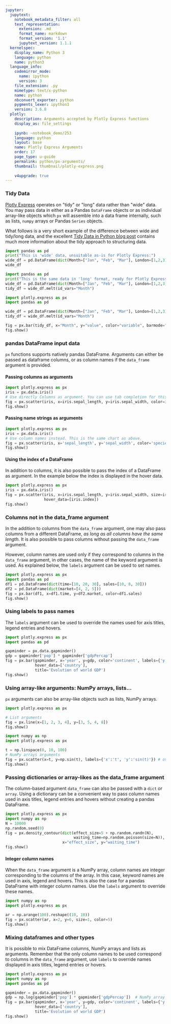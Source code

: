```yaml
---
jupyter:
  jupytext:
    notebook_metadata_filter: all
    text_representation:
      extension: .md
      format_name: markdown
      format_version: '1.1'
      jupytext_version: 1.1.1
  kernelspec:
    display_name: Python 3
    language: python
    name: python3
  language_info:
    codemirror_mode:
      name: ipython
      version: 3
    file_extension: .py
    mimetype: text/x-python
    name: python
    nbconvert_exporter: python
    pygments_lexer: ipython3
    version: 3.6.8
  plotly:
    description: Arguments accepted by Plotly Express functions
    display_as: file_settings
    
    ipynb: ~notebook_demo/253
    language: python
    layout: base
    name: Plotly Express Arguments
    order: 17
    page_type: u-guide
    permalink: python/px-arguments/
    thumbnail: thumbnail/plotly-express.png
    
    v4upgrade: true
---
```


### Tidy Data

[Plotly Express](/python/plotly-express) operates on "tidy" or "long" data rather than "wide" data. You may pass data in either as a Pandas `DataFrame` objects or as individual array-like objects which `px` will assemble into a data frame internally, such as lists, `numpy` arrays or Pandas `Series` objects.

What follows is a very short example of the difference between wide and tidy/long data, and the excellent [Tidy Data in Python blog post](https://www.jeannicholashould.com/tidy-data-in-python.html) contains much more information about the tidy approach to structuring data.

```python
import pandas as pd
print("This is 'wide' data, unsuitable as-is for Plotly Express:")
wide_df = pd.DataFrame(dict(Month=["Jan", "Feb", "Mar"], London=[1,2,3], Paris=[3,1,2]))
wide_df
```

```python
import pandas as pd
print("This is the same data in 'long' format, ready for Plotly Express:")
wide_df = pd.DataFrame(dict(Month=["Jan", "Feb", "Mar"], London=[1,2,3], Paris=[3,1,2]))
tidy_df = wide_df.melt(id_vars="Month")
```

```python
import plotly.express as px
import pandas as pd

wide_df = pd.DataFrame(dict(Month=["Jan", "Feb", "Mar"], London=[1,2,3], Paris=[3,1,2]))
tidy_df = wide_df.melt(id_vars="Month")

fig = px.bar(tidy_df, x="Month", y="value", color="variable", barmode="group")
fig.show()
```

### pandas DataFrame input data

`px` functions supports natively pandas DataFrame. Arguments can either be passed as dataframe columns, or as column names if the `data_frame` argument is provided.

#### Passing columns as arguments

```python
import plotly.express as px
iris = px.data.iris()
# Use directly Columns as argument. You can use tab completion for this!
fig = px.scatter(iris, x=iris.sepal_length, y=iris.sepal_width, color=iris.species, size=iris.petal_length)
fig.show()
```
#### Passing name strings as arguments

```python
import plotly.express as px
iris = px.data.iris()
# Use column names instead. This is the same chart as above.
fig = px.scatter(iris, x='sepal_length', y='sepal_width', color='species', size='petal_length')
fig.show()
```

#### Using the index of a DataFrame

In addition to columns, it is also possible to pass the index of a DataFrame as argument. In the example below the index is displayed in the hover data.

```python
import plotly.express as px
iris = px.data.iris()
fig = px.scatter(iris, x=iris.sepal_length, y=iris.sepal_width, size=iris.petal_length,
                 hover_data=[iris.index])
fig.show()
```

### Columns not in the data_frame argument

In the addition to columns from the `data_frame` argument, one may also pass columns from a different DataFrame, *as long as all columns have the same length*. It is also possible to pass columns without passing the `data_frame` argument.

However, column names are used only if they correspond to columns in the `data_frame` argument, in other cases, the name of the keyword argument is used. As explained below, the `labels` argument can be used to set names.

```python
import plotly.express as px
import pandas as pd
df1 = pd.DataFrame(dict(time=[10, 20, 30], sales=[10, 8, 30]))
df2 = pd.DataFrame(dict(market=[4, 2, 5]))
fig = px.bar(df1, x=df1.time, y=df2.market, color=df1.sales)
fig.show()
```

### Using labels to pass names

The `labels` argument can be used to override the names used for axis titles, legend entries and hovers.

```python
import plotly.express as px
import pandas as pd

gapminder = px.data.gapminder()
gdp = gapminder['pop'] * gapminder['gdpPercap']
fig = px.bar(gapminder, x='year', y=gdp, color='continent', labels={'y':'gdp'},
             hover_data=['country'],
             title='Evolution of world GDP')
fig.show()
```

### Using array-like arguments: NumPy arrays, lists...

`px` arguments can also be array-like objects such as lists, NumPy arrays.

```python
import plotly.express as px

# List arguments
fig = px.line(x=[1, 2, 3, 4], y=[3, 5, 4, 8])
fig.show()
```

```python
import numpy as np
import plotly.express as px

t = np.linspace(0, 10, 100)
# NumPy arrays arguments
fig = px.scatter(x=t, y=np.sin(t), labels={'x':'t', 'y':'sin(t)'}) # override keyword names with labels
fig.show()
```

### Passing dictionaries or array-likes as the data_frame argument

The column-based argument `data_frame` can also be passed with a `dict` or `array`. Using a dictionary can be a convenient way to pass column names used in axis titles, legend entries and hovers without creating a pandas DataFrame.

```python
import plotly.express as px
import numpy as np
N = 10000
np.random.seed(0)
fig = px.density_contour(dict(effect_size=5 + np.random.randn(N),
                              waiting_time=np.random.poisson(size=N)),
                         x="effect_size", y="waiting_time")
fig.show()
```

#### Integer column names

When the `data_frame` argument is a NumPy array, column names are integer corresponding to the columns of the array. In this case, keyword names are used in axis, legend and hovers. This is also the case for a pandas DataFrame with integer column names. Use the `labels` argument to override these names.

```python
import numpy as np
import plotly.express as px

ar = np.arange(100).reshape((10, 10))
fig = px.scatter(ar, x=2, y=6, size=1, color=5)
fig.show()
```

### Mixing dataframes and other types

It is possible to mix DataFrame columns, NumPy arrays and lists as arguments. Remember that the only column names to be used correspond to columns in the `data_frame` argument, use `labels` to override names displayed in axis titles, legend entries or hovers.

```python
import plotly.express as px
import numpy as np
import pandas as pd

gapminder = px.data.gapminder()
gdp = np.log(gapminder['pop'] * gapminder['gdpPercap'])  # NumPy array
fig = px.bar(gapminder, x='year', y=gdp, color='continent', labels={'y':'log gdp'},
             hover_data=['country'],
             title='Evolution of world GDP')
fig.show()
```
